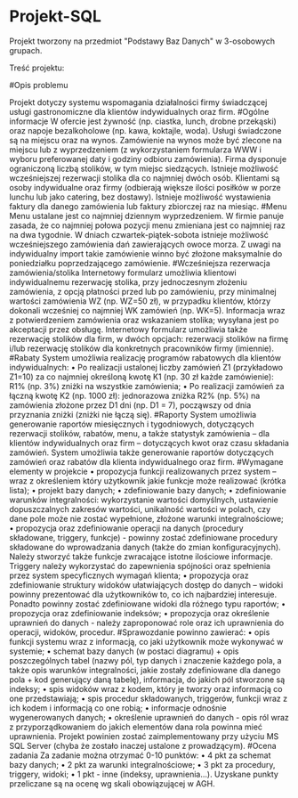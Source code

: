 # Projekt-SQL
Projekt tworzony na przedmiot "Podstawy Baz Danych" w 3-osobowych grupach.

Treść projektu: 

#Opis problemu

Projekt dotyczy systemu wspomagania działalności firmy świadczącej usługi gastronomiczne dla klientów
indywidualnych oraz firm.
#Ogólne informacje
W ofercie jest żywność (np. ciastka, lunch, drobne przekąski) oraz napoje bezalkoholowe (np. kawa, koktajle, woda).
Usługi świadczone są na miejscu oraz na wynos. Zamówienie na wynos może być zlecone na miejscu lub
z wyprzedzeniem (z wykorzystaniem formularza WWW i wyboru preferowanej daty i godziny odbioru zamówienia).
Firma dysponuje ograniczoną liczbą stolików, w tym miejsc siedzących. Istnieje możliwość wcześniejszej rezerwacji
stolika dla co najmniej dwóch osób.
Klientami są osoby indywidualne oraz firmy (odbierają większe ilości posiłków w porze lunchu lub jako catering, bez
dostawy). Istnieje możliwość wystawienia faktury dla danego zamówienia lub faktury zbiorczej raz na miesiąc.
#Menu
Menu ustalane jest co najmniej dziennym wyprzedzeniem. W firmie panuje zasada, że co najmniej połowa pozycji
menu zmieniana jest co najmniej raz na dwa tygodnie.
W dniach czwartek-piątek-sobota istnieje możliwość wcześniejszego zamówienia dań zawierających owoce morza.
Z uwagi na indywidualny import takie zamówienie winno być złożone maksymalnie do poniedziałku
poprzedzającego zamówienie.
#Wcześniejsza rezerwacja zamówienia/stolika
Internetowy formularz umożliwia klientowi indywidualnemu rezerwację stolika, przy jednoczesnym złożeniu
zamówienia, z opcją płatności przed lub po zamówieniu, przy minimalnej wartości zamówienia WZ (np. WZ=50 zł),
w przypadku klientów, którzy dokonali wcześniej co najmniej WK zamówień (np. WK=5). Informacja wraz z
potwierdzeniem zamówienia oraz wskazaniem stolika; wysyłana jest po akceptacji przez obsługę.
Internetowy formularz umożliwia także rezerwację stolików dla firm, w dwóch opcjach: rezerwacji stolików na firmę
i/lub rezerwację stolików dla konkretnych pracowników firmy (imiennie).
#Rabaty
System umożliwia realizację programów rabatowych dla klientów indywidualnych:
• Po realizacji ustalonej liczby zamówień Z1 (przykładowo Z1=10) za co najmniej określoną kwotę K1 (np. 30
zł każde zamówienie): R1% (np. 3%) zniżki na wszystkie zamówienia;
• Po realizacji zamówień za łączną kwotę K2 (np. 1000 zł): jednorazowa zniżka R2% (np. 5%) na zamówienia
złożone przez D1 dni (np. D1 = 7), począwszy od dnia przyznania zniżki (zniżki nie łączą się).
#Raporty
System umożliwia generowanie raportów miesięcznych i tygodniowych, dotyczących rezerwacji stolików, rabatów,
menu, a także statystyk zamówienia – dla klientów indywidualnych oraz firm – dotyczących kwot oraz czasu
składania zamówień.
System umożliwia także generowanie raportów dotyczących zamówień oraz rabatów dla klienta indywidualnego
oraz firm.
#Wymagane elementy w projekcie
• propozycja funkcji realizowanych przez system – wraz z określeniem który użytkownik jakie funkcje może
realizować (krótka lista);
• projekt bazy danych;
• zdefiniowanie bazy danych;
• zdefiniowanie warunków integralności: wykorzystanie wartości domyślnych, ustawienie dopuszczalnych
zakresów wartości, unikalność wartości w polach, czy dane pole może nie zostać wypełnione, złożone warunki
integralnościowe;
• propozycja oraz zdefiniowanie operacji na danych (procedury składowane, triggery, funkcje) - powinny zostać
zdefiniowane procedury składowane do wprowadzania danych (także do zmian konfiguracyjnych). Należy
stworzyć także funkcje zwracające istotne ilościowe informacje. Triggery należy wykorzystać do zapewnienia
spójności oraz spełnienia przez system specyficznych wymagań klienta;
• propozycja oraz zdefiniowanie struktury widoków ułatwiających dostęp do danych – widoki powinny
prezentować dla użytkowników to, co ich najbardziej interesuje. Ponadto powinny zostać zdefiniowane widoki
dla różnego typu raportów;
• propozycja oraz zdefiniowanie indeksów;
• propozycja oraz określenie uprawnień do danych - należy zaproponować role oraz ich uprawnienia do operacji,
widoków, procedur.
#Sprawozdanie powinno zawierać:
• opis funkcji systemu wraz z informacją, co jaki użytkownik może wykonywać w systemie;
• schemat bazy danych (w postaci diagramu) + opis poszczególnych tabel (nazwy pól, typ danych i znaczenie
każdego pola, a także opis warunków integralności, jakie zostały zdefiniowane dla danego pola + kod
generujący daną tabelę), informacja, do jakich pól stworzone są indeksy;
• spis widoków wraz z kodem, który je tworzy oraz informacją co one przedstawiają;
• spis procedur składowanych, triggerów, funkcji wraz z ich kodem i informacją co one robią;
• informacje odnośnie wygenerowanych danych;
• określenie uprawnień do danych - opis ról wraz z przyporządkowaniem do jakich elementów dana rola powinna
mieć uprawnienia.
Projekt powinien zostać zaimplementowany przy użyciu MS SQL Server (chyba że zostało inaczej ustalone
z prowadzącym).
#Ocena zadania
Za zadanie można otrzymać 0-10 punktów:
• 4 pkt za schemat bazy danych;
• 2 pkt za warunki integralnościowe;
• 3 pkt za procedury, triggery, widoki;
• 1 pkt - inne (indeksy, uprawnienia...).
Uzyskane punkty przeliczane są na ocenę wg skali obowiązującej w AGH.
